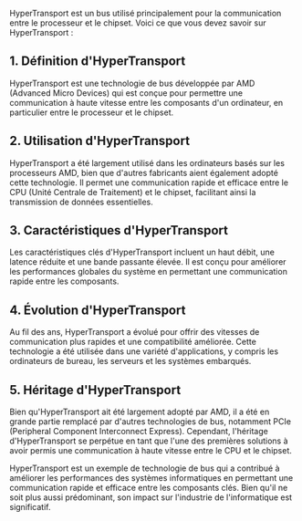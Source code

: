 
HyperTransport est un bus utilisé principalement pour la communication entre le processeur et le chipset. Voici ce que vous devez savoir sur HyperTransport :

## **1. Définition d'HyperTransport**

HyperTransport est une technologie de bus développée par AMD (Advanced Micro Devices) qui est conçue pour permettre une communication à haute vitesse entre les composants d'un ordinateur, en particulier entre le processeur et le chipset.

## **2. Utilisation d'HyperTransport**

HyperTransport a été largement utilisé dans les ordinateurs basés sur les processeurs AMD, bien que d'autres fabricants aient également adopté cette technologie. Il permet une communication rapide et efficace entre le CPU (Unité Centrale de Traitement) et le chipset, facilitant ainsi la transmission de données essentielles.

## **3. Caractéristiques d'HyperTransport**

Les caractéristiques clés d'HyperTransport incluent un haut débit, une latence réduite et une bande passante élevée. Il est conçu pour améliorer les performances globales du système en permettant une communication rapide entre les composants.

## **4. Évolution d'HyperTransport**

Au fil des ans, HyperTransport a évolué pour offrir des vitesses de communication plus rapides et une compatibilité améliorée. Cette technologie a été utilisée dans une variété d'applications, y compris les ordinateurs de bureau, les serveurs et les systèmes embarqués.

## **5. Héritage d'HyperTransport**

Bien qu'HyperTransport ait été largement adopté par AMD, il a été en grande partie remplacé par d'autres technologies de bus, notamment PCIe (Peripheral Component Interconnect Express). Cependant, l'héritage d'HyperTransport se perpétue en tant que l'une des premières solutions à avoir permis une communication à haute vitesse entre le CPU et le chipset.

HyperTransport est un exemple de technologie de bus qui a contribué à améliorer les performances des systèmes informatiques en permettant une communication rapide et efficace entre les composants clés. Bien qu'il ne soit plus aussi prédominant, son impact sur l'industrie de l'informatique est significatif.
